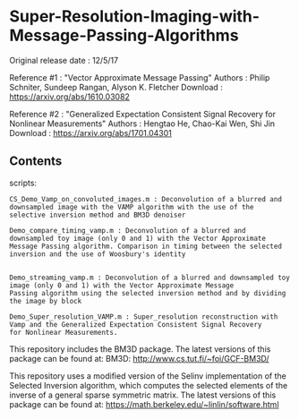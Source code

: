 # Super-Resolution-Imaging-with-Message-Passing-Algorithms

Original release date : 12/5/17

Reference #1          : "Vector Approximate Message Passing"
Authors               : Philip Schniter, Sundeep Rangan, Alyson K. Fletcher
Download              : https://arxiv.org/abs/1610.03082

Reference #2          : "Generalized Expectation Consistent Signal Recovery for Nonlinear Measurements"
Authors               : Hengtao He, Chao-Kai Wen, Shi Jin
Download              : https://arxiv.org/abs/1701.04301



Contents
---------------------------------------------------------------------------
scripts: 


    CS_Demo_Vamp_on_convoluted_images.m : Deconvolution of a blurred and downsampled image with the VAMP algorithm with the use of the
    selective inversion method and BM3D denoiser    

    Demo_compare_timing_vamp.m : Deconvolution of a blurred and downsampled toy image (only 0 and 1) with the Vector Approximate 
    Message Passing algorithm. Comparison in timing between the selected inversion and the use of Woosbury's identity
    
    
    Demo_streaming_vamp.m : Deconvolution of a blurred and downsampled toy image (only 0 and 1) with the Vector Approximate Message 
    Passing algorithm using the selected inversion method and by dividing the image by block
    
    Demo_Super_resolution_VAMP.m : Super_resolution reconstruction with Vamp and the Generalized Expectation Consistent Signal Recovery 
    for Nonlinear Measurements.


This repository includes the BM3D package.
The latest versions of this package can be found at:
    BM3D: http://www.cs.tut.fi/~foi/GCF-BM3D/

This repository uses a modified version of the Selinv implementation of the Selected Inversion algorithm, which computes the selected elements of the inverse of a general sparse symmetric matrix. 
The latest versions of this package can be found at:
    https://math.berkeley.edu/~linlin/software.html
